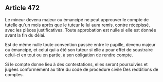 Article 472
----
Le mineur devenu majeur ou émancipé ne peut approuver le compte de tutelle qu'un
mois après que le tuteur le lui aura remis, contre récépissé, avec les pièces
justificatives. Toute approbation est nulle si elle est donnée avant la fin du
délai.

Est de même nulle toute convention passée entre le pupille, devenu majeur ou
émancipé, et celui qui a été son tuteur si elle a pour effet de soustraire
celui-ci en tout ou en partie, à son obligation de rendre compte.

Si le compte donne lieu à des contestations, elles seront poursuivies et jugées
conformément au titre du code de procédure civile Des redditions de comptes.
